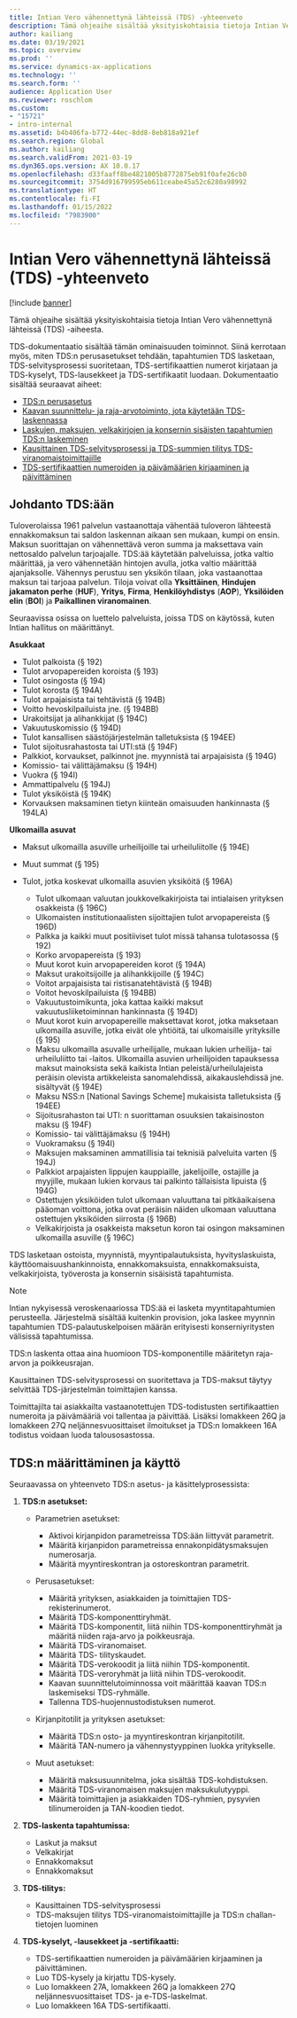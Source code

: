 ```yaml
---
title: Intian Vero vähennettynä lähteissä (TDS) -yhteenveto
description: Tämä ohjeaihe sisältää yksityiskohtaisia tietoja Intian Vero vähennettynä lähteissä (TDS) -aiheesta. TDS-dokumentaatio sisältää tämän ominaisuuden toiminnot.
author: kailiang
ms.date: 03/19/2021
ms.topic: overview
ms.prod: ''
ms.service: dynamics-ax-applications
ms.technology: ''
ms.search.form: ''
audience: Application User
ms.reviewer: roschlom
ms.custom:
- "15721"
- intro-internal
ms.assetid: b4b406fa-b772-44ec-8dd8-8eb818a921ef
ms.search.region: Global
ms.author: kailiang
ms.search.validFrom: 2021-03-19
ms.dyn365.ops.version: AX 10.0.17
ms.openlocfilehash: d33faaff8be4821005b8772875eb91f0afe26cb0
ms.sourcegitcommit: 3754d916799595eb611ceabe45a52c6280a98992
ms.translationtype: HT
ms.contentlocale: fi-FI
ms.lasthandoff: 01/15/2022
ms.locfileid: "7983900"
---
```

# <a name="indian-tax-deducted-at-source-tds-overview"></a>Intian Vero vähennettynä lähteissä (TDS) -yhteenveto

[!include [banner](../includes/banner.md)]

Tämä ohjeaihe sisältää yksityiskohtaisia tietoja Intian Vero vähennettynä lähteissä (TDS) -aiheesta.

TDS-dokumentaatio sisältää tämän ominaisuuden toiminnot. Siinä kerrotaan myös, miten TDS:n perusasetukset tehdään, tapahtumien TDS lasketaan, TDS-selvitysprosessi suoritetaan, TDS-sertifikaattien numerot kirjataan ja TDS-kyselyt, TDS-lausekkeet ja TDS-sertifikaatit luodaan. Dokumentaatio sisältää seuraavat aiheet:

- [TDS:n perusasetus](apac-ind-TDS-TDS-ledger-accounts-setup.md)
- [Kaavan suunnittelu- ja raja-arvotoiminto, jota käytetään TDS-laskennassa](apac-ind-TDS-Formula-designer.md)
- [Laskujen, maksujen, velkakirjojen ja konsernin sisäisten tapahtumien TDS:n laskeminen](apac-ind-TDS-Calculate-TDS-on-invoices-using-journals.md)
- [Kausittainen TDS-selvitysprosessi ja TDS-summien tilitys TDS-viranomaistoimittajille](apac-ind-TDS-Run-the-periodic-TDS-settlement-process.md)
- [TDS-sertifikaattien numeroiden ja päivämäärien kirjaaminen ja päivittäminen](apac-ind-TDS-Record-TDS-concession-certificate-numbers.md)

## <a name="introduction-to-tds"></a>Johdanto TDS:ään

Tuloverolaissa 1961 palvelun vastaanottaja vähentää tuloveron lähteestä ennakkomaksun tai saldon laskennan aikaan sen mukaan, kumpi on ensin. Maksun suorittajan on vähennettävä veron summa ja maksettava vain nettosaldo palvelun tarjoajalle. TDS:ää käytetään palveluissa, jotka valtio määrittää, ja vero vähennetään hintojen avulla, jotka valtio määrittää ajanjaksolle. Vähennys perustuu sen yksikön tilaan, joka vastaanottaa maksun tai tarjoaa palvelun. Tiloja voivat olla **Yksittäinen**, **Hindujen jakamaton perhe** (**HUF**), **Yritys**, **Firma**, **Henkilöyhdistys** (**AOP**), **Yksilöiden elin** (**BOI**) ja **Paikallinen viranomainen**.

Seuraavissa osissa on luettelo palveluista, joissa TDS on käytössä, kuten Intian hallitus on määrittänyt.

**Asukkaat**

- Tulot palkoista (§ 192)
- Tulot arvopapereiden koroista (§ 193)
- Tulot osingosta (§ 194)
- Tulot korosta (§ 194A)
- Tulot arpajaisista tai tehtävistä (§ 194B)
- Voitto hevoskilpailuista jne. (§ 194BB)
- Urakoitsijat ja alihankkijat (§ 194C)
- Vakuutuskomissio (§ 194D)
- Tulot kansallisen säästöjärjestelmän talletuksista (§ 194EE)
- Tulot sijoitusrahastosta tai UTI:stä (§ 194F)
- Palkkiot, korvaukset, palkinnot jne. myynnistä tai arpajaisista (§ 194G)
- Komissio- tai välittäjämaksu (§ 194H)
- Vuokra (§ 194I)
- Ammattipalvelu (§ 194J)
- Tulot yksiköistä (§ 194K)
- Korvauksen maksaminen tietyn kiinteän omaisuuden hankinnasta (§ 194LA)

**Ulkomailla asuvat**

- Maksut ulkomailla asuville urheilijoille tai urheiluliitolle (§ 194E)
- Muut summat (§ 195)
- Tulot, jotka koskevat ulkomailla asuvien yksiköitä (§ 196A)

    - Tulot ulkomaan valuutan joukkovelkakirjoista tai intialaisen yrityksen osakkeista (§ 196C)
    - Ulkomaisten institutionaalisten sijoittajien tulot arvopapereista (§ 196D)
    - Palkka ja kaikki muut positiiviset tulot missä tahansa tulotasossa (§ 192)
    - Korko arvopapereista (§ 193)
    - Muut korot kuin arvopapereiden korot (§ 194A)
    - Maksut urakoitsijoille ja alihankkijoille (§ 194C)
    - Voitot arpajaisista tai ristisanatehtävistä (§ 194B)
    - Voitot hevoskilpailuista (§ 194BB)
    - Vakuutustoimikunta, joka kattaa kaikki maksut vakuutusliiketoiminnan hankinnasta (§ 194D)
    - Muut korot kuin arvopapereille maksettavat korot, jotka maksetaan ulkomailla asuville, jotka eivät ole yhtiöitä, tai ulkomaisille yrityksille (§ 195)
    - Maksu ulkomailla asuvalle urheilijalle, mukaan lukien urheilija- tai urheiluliitto tai -laitos. Ulkomailla asuvien urheilijoiden tapauksessa maksut mainoksista sekä kaikista Intian peleistä/urheilulajeista peräisin olevista artikkeleista sanomalehdissä, aikakauslehdissä jne. sisältyvät (§ 194E)
    - Maksu NSS:n \[National Savings Scheme\] mukaisista talletuksista (§ 194EE)
    - Sijoitusrahaston tai UTI: n suorittaman osuuksien takaisinoston maksu (§ 194F)
    - Komissio- tai välittäjämaksu (§ 194H)
    - Vuokramaksu (§ 194I)
    - Maksujen maksaminen ammatillisia tai teknisiä palveluita varten (§ 194J)
    - Palkkiot arpajaisten lippujen kauppiaille, jakelijoille, ostajille ja myyjille, mukaan lukien korvaus tai palkinto tällaisista lipuista (§ 194G)
    - Ostettujen yksiköiden tulot ulkomaan valuuttana tai pitkäaikaisena pääoman voittona, jotka ovat peräisin näiden ulkomaan valuuttana ostettujen yksiköiden siirrosta (§ 196B)
    - Velkakirjoista ja osakkeista maksetun koron tai osingon maksaminen ulkomailla asuville (§ 196C)

TDS lasketaan ostoista, myynnistä, myyntipalautuksista, hyvityslaskuista, käyttöomaisuushankinnoista, ennakkomaksuista, ennakkomaksuista, velkakirjoista, työverosta ja konsernin sisäisistä tapahtumista.

> [!NOTE]
> Intian nykyisessä veroskenaariossa TDS:ää ei lasketa myyntitapahtumien perusteella. Järjestelmä sisältää kuitenkin provision, joka laskee myynnin tapahtumien TDS-palautuskelpoisen määrän erityisesti konserniyritysten välisissä tapahtumissa.

TDS:n laskenta ottaa aina huomioon TDS-komponentille määritetyn raja-arvon ja poikkeusrajan.

Kausittainen TDS-selvitysprosessi on suoritettava ja TDS-maksut täytyy selvittää TDS-järjestelmän toimittajien kanssa.

Toimittajilta tai asiakkailta vastaanotettujen TDS-todistusten sertifikaattien numeroita ja päivämääriä voi tallentaa ja päivittää. Lisäksi lomakkeen 26Q ja lomakkeen 27Q neljännesvuosittaiset ilmoitukset ja TDS:n lomakkeen 16A todistus voidaan luoda talousosastossa.

## <a name="setting-up-and-working-with-tds"></a>TDS:n määrittäminen ja käyttö

Seuraavassa on yhteenveto TDS:n asetus- ja käsittelyprosessista:

1. **TDS:n asetukset:**

    - Parametrien asetukset:

        - Aktivoi kirjanpidon parametreissa TDS:ään liittyvät parametrit.
        - Määritä kirjanpidon parametreissa ennakonpidätysmaksujen numerosarja.
        - Määritä myyntireskontran ja ostoreskontran parametrit.

    - Perusasetukset:

        - Määritä yrityksen, asiakkaiden ja toimittajien TDS-rekisterinumerot.
        - Määritä TDS-komponenttiryhmät.
        - Määritä TDS-komponentit, liitä niihin TDS-komponenttiryhmät ja määritä niiden raja-arvo ja poikkeusraja.
        - Määritä TDS-viranomaiset.
        - Määritä TDS- tilityskaudet.
        - Määritä TDS-verokoodit ja liitä niihin TDS-komponentit.
        - Määritä TDS-veroryhmät ja liitä niihin TDS-verokoodit.
        - Kaavan suunnittelutoiminnossa voit määrittää kaavan TDS:n laskemiseksi TDS-ryhmälle.
        - Tallenna TDS-huojennustodistuksen numerot.

    - Kirjanpitotilit ja yrityksen asetukset:

        - Määritä TDS:n osto- ja myyntireskontran kirjanpitotilit.
        - Määritä TAN-numero ja vähennystyyppinen luokka yritykselle.

    - Muut asetukset:

        - Määritä maksusuunnitelma, joka sisältää TDS-kohdistuksen.
        - Määritä TDS-viranomaisen maksujen maksukulutyyppi.
        - Määritä toimittajien ja asiakkaiden TDS-ryhmien, pysyvien tilinumeroiden ja TAN-koodien tiedot.

2. **TDS-laskenta tapahtumissa:**

    - Laskut ja maksut
    - Velkakirjat
    - Ennakkomaksut
    - Ennakkomaksut

3. **TDS-tilitys:**

    - Kausittainen TDS-selvitysprosessi
    - TDS-maksujen tilitys TDS-viranomaistoimittajille ja TDS:n challan-tietojen luominen

4. **TDS-kyselyt, -lausekkeet ja -sertifikaatti:**

    - TDS-sertifikaattien numeroiden ja päivämäärien kirjaaminen ja päivittäminen.
    - Luo TDS-kysely ja kirjattu TDS-kysely.
    - Luo lomakkeen 27A, lomakkeen 26Q ja lomakkeen 27Q neljännesvuosittaiset TDS- ja e-TDS-laskelmat.
    - Luo lomakkeen 16A TDS-sertifikaatti.
